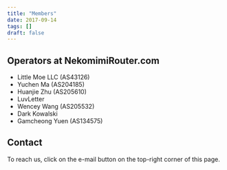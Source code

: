 ```yaml
---
title: "Members"
date: 2017-09-14
tags: []
draft: false
---
```


## Operators at NekomimiRouter.com

- Little Moe LLC (AS43126)
- Yuchen Ma (AS204185)
- Huanjie Zhu (AS205610)
- LuvLetter
- Wencey Wang (AS205532)
- Dark Kowalski 
- Gamcheong Yuen (AS134575)

## Contact

To reach us, click on the e-mail button on the top-right corner of this page.
